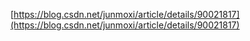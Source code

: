 [https://blog.csdn.net/junmoxi/article/details/90021817](https://blog.csdn.net/junmoxi/article/details/90021817)